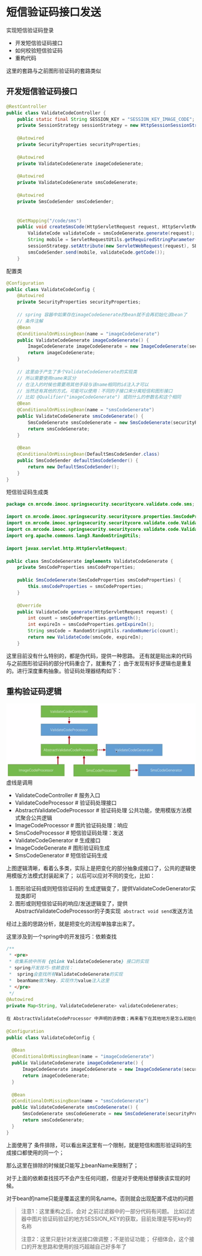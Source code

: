 # 短信验证码接口发送
实现短信验证码登录

* 开发短信验证码接口
* 如何校验短信验证码
* 重构代码


这里的套路与之前图形验证码的套路类似
## 开发短信验证码接口
```java
@RestController
public class ValidateCodeController {
    public static final String SESSION_KEY = "SESSION_KEY_IMAGE_CODE";
    private SessionStrategy sessionStrategy = new HttpSessionSessionStrategy();

    @Autowired
    private SecurityProperties securityProperties;

    @Autowired
    private ValidateCodeGenerate imageCodeGenerate;

    @Autowired
    private ValidateCodeGenerate smsCodeGenerate;

    @Autowired
    private SmsCodeSender smsCodeSender;


    @GetMapping("/code/sms")
    public void createSmsCode(HttpServletRequest request, HttpServletResponse response) throws IOException, ServletRequestBindingException {
        ValidateCode validateCode = smsCodeGenerate.generate(request);
        String mobile = ServletRequestUtils.getRequiredStringParameter(request, "mobile");
        sessionStrategy.setAttribute(new ServletWebRequest(request), SESSION_KEY, validateCode.getCode());
        smsCodeSender.send(mobile, validateCode.getCode());
    }
```
配置类
```java
@Configuration
public class ValidateCodeConfig {
    @Autowired
    private SecurityProperties securityProperties;

    // spring 容器中如果存在imageCodeGenerate的bean就不会再初始化该bean了
    // 条件注解
    @Bean
    @ConditionalOnMissingBean(name = "imageCodeGenerate")
    public ValidateCodeGenerate imageCodeGenerate() {
        ImageCodeGenerate imageCodeGenerate = new ImageCodeGenerate(securityProperties.getCode().getImage());
        return imageCodeGenerate;
    }

    // 这里由于产生了多个ValidateCodeGenerate的实现类
    // 所以需要使用name来区分
    // 在注入的时候也需要用其他手段与该name相同的id注入才可以
    // 当然还有其他的方式。可能可以使用：不同的子接口来分离短信和图形接口
    // 比如 @Qualifier("imageCodeGenerate") 或则什么的参数名和这个相同
    @Bean
    @ConditionalOnMissingBean(name = "smsCodeGenerate")
    public ValidateCodeGenerate smsCodeGenerate() {
        SmsCodeGenerate smsCodeGenerate = new SmsCodeGenerate(securityProperties.getCode().getSms());
        return smsCodeGenerate;
    }

    @Bean
    @ConditionalOnMissingBean(DefaultSmsCodeSender.class)
    public SmsCodeSender defaultSmsCodeSender() {
        return new DefaultSmsCodeSender();
    }
}
```

短信验证码生成类
```java
package cn.mrcode.imooc.springsecurity.securitycore.validate.code.sms;

import cn.mrcode.imooc.springsecurity.securitycore.properties.SmsCodeProperties;
import cn.mrcode.imooc.springsecurity.securitycore.validate.code.ValidateCode;
import cn.mrcode.imooc.springsecurity.securitycore.validate.code.ValidateCodeGenerate;
import org.apache.commons.lang3.RandomStringUtils;

import javax.servlet.http.HttpServletRequest;

public class SmsCodeGenerate implements ValidateCodeGenerate {
    private SmsCodeProperties smsCodeProperties;

    public SmsCodeGenerate(SmsCodeProperties smsCodeProperties) {
        this.smsCodeProperties = smsCodeProperties;
    }

    @Override
    public ValidateCode generate(HttpServletRequest request) {
        int count = smsCodeProperties.getLength();
        int expireIn = smsCodeProperties.getExpireIn();
        String smsCode = RandomStringUtils.randomNumeric(count);
        return new ValidateCode(smsCode, expireIn);
    }
```

这里目前没有什么特别的，都是伪代码，提供一种思路。
还有就是贴出来的代码与之前图形验证码的部分代码重合了，就重构了；
由于发现有好多逻辑也是重复的。进行深度重构抽象。验证码处理器结构如下：

## 重构验证码逻辑

![](/assets/image/imooc/spring_secunity/snipaste_20180804_152437.png)
虚线是调用
* ValidateCodeController  # 服务入口
* ValidateCodeProcessor   # 验证码处理接口
* AbstractValidateCodeProcessor # 验证码处理 公共功能，使用模版方法模式聚合公共逻辑
* ImageCodeProcessor # 图片验证码处理：响应
* SmsCodeProcessor # 短信验证码处理：发送
* ValidateCodeGenerator  # 生成接口
* ImageCodeGenerate  # 图形验证码生成
* SmsCodeGenerator # 短信验证码生成

上图逻辑清晰，看着么多类，实际上是把变化的部分抽象成接口了，公共的逻辑使用模版方法模式封装起来了；
以后可以应对不同的变化，比如：
1. 图形验证码或则短信验证码的 生成逻辑变了，提供ValidateCodeGenerator实现类即可
2. 图形或则短信验证码的响应/发送逻辑变了，提供AbstractValidateCodeProcessor的子类实现` abstract void send`发送方法

经过上面的思路分析，就是把变化的流程单独拿出来了。

这里涉及到一个spring中的开发技巧：依赖查找

```java
/**
 * <pre>
 * 收集系统中所有 {@link ValidateCodeGenerate} 接口的实现
 * spring开发技巧-依赖查找：
 *  spring会查找所有ValidateCodeGenerate的实现
 *  beanName做为key，实现作为value注入这里
 * </pre>
 */
@Autowired
private Map<String, ValidateCodeGenerate> validateCodeGenerates;

在 AbstractValidateCodeProcessor 中声明的该参数；再来看下在其他地方是怎么初始化的

@Configuration
public class ValidateCodeConfig {

  @Bean
  @ConditionalOnMissingBean(name = "imageCodeGenerate")
  public ValidateCodeGenerate imageCodeGenerate() {
      ImageCodeGenerate imageCodeGenerate = new ImageCodeGenerate(securityProperties.getCode().getImage());
      return imageCodeGenerate;
  }

  @Bean
  @ConditionalOnMissingBean(name = "smsCodeGenerate")
  public ValidateCodeGenerate smsCodeGenerate() {
      SmsCodeGenerate smsCodeGenerate = new SmsCodeGenerate(securityProperties.getCode().getSms());
      return smsCodeGenerate;
  }
}
```

上面使用了 条件排除，可以看出来这里有一个限制，就是短信和图形验证码的生成接口都使用的同一个；

那么这里在排除的时候就只能写上beanName来限制了；

对于上面的依赖查找技巧不会产生任何问题，但是对于使用处想替换该实现的时候。

对于bean的name只能是覆盖这里的同名name。否则就会出现配置不成功的问题

> 注意1：这里重构之后，会对 之前过滤器中的一部分代码有问题。
>       比如过滤器中图片验证码验证的地方SESSION_KEY的获取，目前处理是写死key的名称
>
> 注意2：这里只是针对发送接口做调整；不是验证功能；
>       仔细体会，这个接口的开发思路和使用的技巧超越自己好多年了
